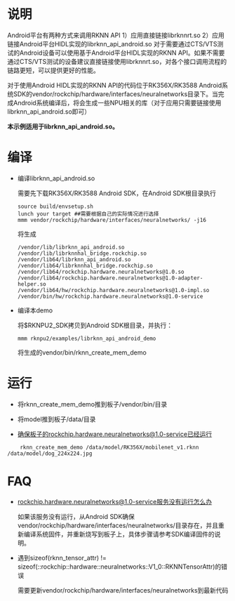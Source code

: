 # 说明
Android平台有两种方式来调用RKNN API
1）应用直接链接librknnrt.so
2）应用链接Android平台HIDL实现的librknn_api_android.so
对于需要通过CTS/VTS测试的Android设备可以使用基于Android平台HIDL实现的RKNN API。如果不需要通过CTS/VTS测试的设备建议直接链接使用librknnrt.so，对各个接口调用流程的链路更短，可以提供更好的性能。

对于使用Android HIDL实现的RKNN API的代码位于RK356X/RK3588 Android系统SDK的vendor/rockchip/hardware/interfaces/neuralnetworks目录下。当完成Android系统编译后，将会生成一些NPU相关的库（对于应用只需要链接使用librknn_api_android.so即可）

**本示例适用于librknn_api_android.so。**



# 编译

- 编译librknn_api_android.so

    需要先下载RK356X/RK3588 Android SDK，在Android SDK根目录执行

    ```
    source build/envsetup.sh
    lunch your target ##需要根据自己的实际情况进行选择
    mmm vendor/rockchip/hardware/interfaces/neuralnetworks/ -j16
    
    ```

    将生成

    ```
    /vendor/lib/librknn_api_android.so
    /vendor/lib/librknnhal_bridge.rockchip.so
    /vendor/lib64/librknn_api_android.so
    /vendor/lib64/librknnhal_bridge.rockchip.so
    /vendor/lib64/rockchip.hardware.neuralnetworks@1.0.so
    /vendor/lib64/rockchip.hardware.neuralnetworks@1.0-adapter-helper.so
    /vendor/lib64/hw/rockchip.hardware.neuralnetworks@1.0-impl.so
    /vendor/bin/hw/rockchip.hardware.neuralnetworks@1.0-service
    ```

    

-  编译本demo

    将$RKNPU2_SDK拷贝到Android SDK根目录，并执行：

    ```
    mmm rknpu2/examples/librknn_api_android_demo
    ```
    
    将生成的vendor/bin/rknn_create_mem_demo
    
# 运行


- 将rknn_create_mem_demo推到板子/vendor/bin/目录

- 将model推到板子/data/目录
  
- 确保板子的rockchip.hardware.neuralnetworks@1.0-service已经运行
  
```
    rknn_create_mem_demo /data/model/RK356X/mobilenet_v1.rknn /data/model/dog_224x224.jpg
```



# FAQ

- rockchip.hardware.neuralnetworks@1.0-service服务没有运行怎么办

    如果该服务没有运行，从Android SDK确保vendor/rockchip/hardware/interfaces/neuralnetworks/目录存在，并且重新编译系统固件，并重新烧写到板子上，具体步骤请参考SDK编译固件的说明。

- 遇到sizeof(rknn_tensor_attr) != sizeof(::rockchip::hardware::neuralnetworks::V1_0::RKNNTensorAttr)的错误

    需要更新vendor/rockchip/hardware/interfaces/neuralnetworks到最新代码
